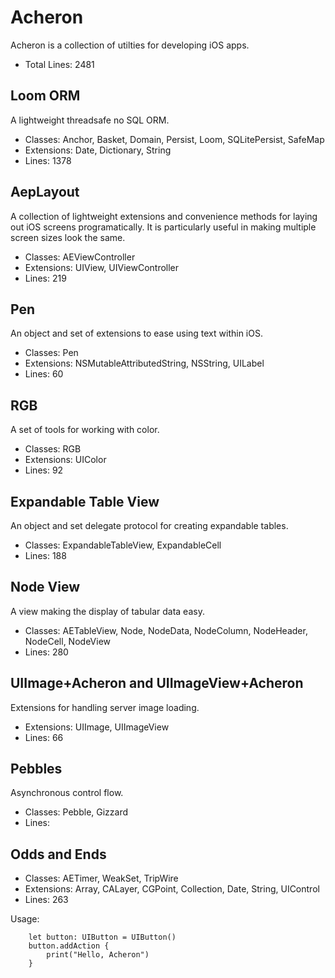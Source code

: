 # Acheron

Acheron is a collection of utilties for developing iOS apps.

* Total Lines: 2481


## Loom ORM

A lightweight threadsafe no SQL ORM.

* Classes: Anchor, Basket, Domain, Persist, Loom, SQLitePersist, SafeMap
* Extensions: Date, Dictionary, String
* Lines: 1378


## AepLayout

A collection of lightweight extensions and convenience methods for laying out iOS screens programatically.  It is particularly useful in making multiple screen sizes look the same.

* Classes: AEViewController
* Extensions: UIView, UIViewController
* Lines: 219


## Pen

An object and set of extensions to ease using text within iOS.

* Classes: Pen
* Extensions: NSMutableAttributedString, NSString, UILabel
* Lines: 60


## RGB

A set of tools for working with color.

* Classes: RGB
* Extensions: UIColor
* Lines: 92


## Expandable Table View

An object and set delegate protocol for creating expandable tables.

* Classes: ExpandableTableView, ExpandableCell
* Lines: 188

## Node View

A view making the display of tabular data easy.

* Classes: AETableView, Node, NodeData, NodeColumn, NodeHeader, NodeCell, NodeView
* Lines: 280

## UIImage+Acheron and UIImageView+Acheron

Extensions for handling server image loading.

* Extensions: UIImage, UIImageView
* Lines: 66

## Pebbles

Asynchronous control flow.

* Classes: Pebble, Gizzard
* Lines: 

## Odds and Ends

* Classes: AETimer, WeakSet, TripWire
* Extensions: Array, CALayer, CGPoint, Collection, Date, String, UIControl
* Lines: 263

Usage:
```
    let button: UIButton = UIButton()
    button.addAction {
        print("Hello, Acheron")
    }
```
